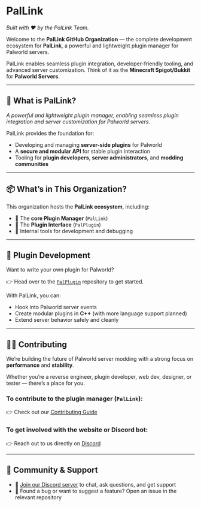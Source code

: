 # PalLink
*Built with ❤️ by the PalLink Team.*

Welcome to the **PalLink GitHub Organization** — the complete development ecosystem for **PalLink**, a powerful and lightweight plugin manager for Palworld servers.

PalLink enables seamless plugin integration, developer-friendly tooling, and advanced server customization. Think of it as the **Minecraft Spigot/Bukkit** for **Palworld Servers**.

---

## 🔧 What is PalLink?

*A powerful and lightweight plugin manager, enabling seamless plugin integration and server customization for Palworld servers.*

PalLink provides the foundation for:
- Developing and managing **server-side plugins** for Palworld
- A **secure and modular API** for stable plugin interaction
- Tooling for **plugin developers**, **server administrators**, and **modding communities**

---

## 📦 What’s in This Organization?

This organization hosts the **PalLink ecosystem**, including:

- 🧠 The **core Plugin Manager** (`PalLink`)
- 🔌 The **Plugin Interface** (`PalPlugin`)
- 🔧 Internal tools for development and debugging

---

## 🧩 Plugin Development

Want to write your own plugin for Palworld?

👉 Head over to the [`PalPlugin`](https://github.com/PalLink/PalPlugin) repository to get started.

With PalLink, you can:
- Hook into Palworld server events
- Create modular plugins in **C++** (with more language support planned)
- Extend server behavior safely and cleanly

---

## 🧑‍💻 Contributing

We’re building the future of Palworld server modding with a strong focus on **performance** and **stability**.

Whether you’re a reverse engineer, plugin developer, web dev, designer, or tester — there’s a place for you.

### To contribute to the plugin manager (`PalLink`):
👉 Check out our [Contributing Guide](https://github.com/PalLink/CONTRIBUTING.md)

### To get involved with the website or Discord bot:
👉 Reach out to us directly on [Discord](#-community--support)

---

## 📢 Community & Support

- 📣 [Join our Discord server](https://discord.gg/...) to chat, ask questions, and get support
- 🐞 Found a bug or want to suggest a feature? Open an issue in the relevant repository
